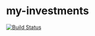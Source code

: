 # my-investments

[![Build Status](https://travis-ci.com/chetanraj/my-investments.svg?branch=master)](https://travis-ci.com/chetanraj/my-investments)
